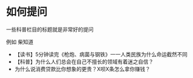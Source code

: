 # 如何提问

一些科普栏目的标题就是非常好的提问

例如 柴知道 

- 【读书】5分钟读完《枪炮、病菌与钢铁》一一人类民族为什么命运截然不同
- 【科普】为什么人们总会在自己不擅长的领域有着迷之自信？
- 为什么说消费贷款比你想象的更贵？X呗X条怎么拿你赚钱？